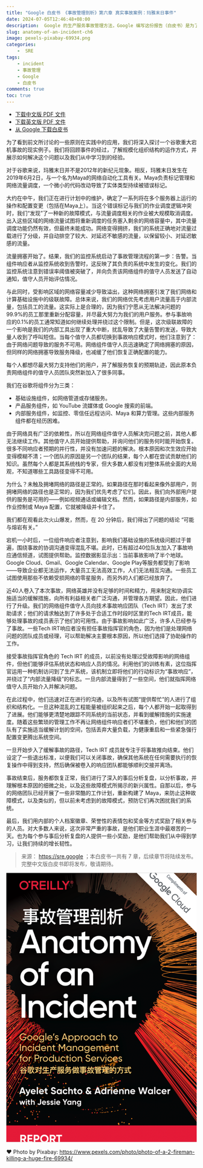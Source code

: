 ```yaml
---
title: "Google 白皮书 《事故管理剖析》第六章 真实事故案例：玛雅末日事件"
date: 2024-07-05T12:46:48+08:00
description:  Google 的生产服务事故管理方法，Google 编写这份报告（白皮书）是为了分享&总结一份：技术事故响应实践的指南。
slug: anatomy-of-an-incident-ch6
image: pexels-pixabay-69934.png
categories:
    -  SRE
tags:
    - incident
    - 事故管理
    - Google
    - 白皮书
comments: true
toc: true
---
```


* [下载中文版 PDF 文件](/wp/anatomy-of-an-incident-cn.pdf)
* [下载英文版 PDF 文件](/wp/anatomy-of-an-incident.pdf)
* [从 Google 下载白皮书](https://sre.google/resources/practices-and-processes/anatomy-of-an-incident/)


为了看到前文所讨论的一些原则在实践中的应用，我们将深入探讨一个谷歌重大宕机事故的现实例子。我们将回顾事件的经过，了解规模化组织结构的运作方式，并展示如何解决这个问题以及我们从中学习到的经验。

对于谷歌来说，玛雅末日并不是2012年的新纪元现象。相反，玛雅末日发生在2019年6月2日，与一个名为Maya的网络自动化工具有关。Maya负责标记管理和网络流量调度，一个微小的代码改动导致了实体类型持续被错误标记。

大约在中午，我们正在进行计划中的维护，确定了一系列将在多个服务器上运行的操作和配置变更（包括在Maya上）。当这个错误标记与我们的作业调度逻辑冲突时，我们“发现”了一种新的故障模式，与流量调度相关的作业被大规模取消调度。出入这些区域的网络流量试图将重新调度的任务塞入剩余的网络容量中，其中流量调度功能仍然有效，但最终未能成功。网络变得拥挤，我们的系统正确地对流量过载进行了分级，并自动排空了较大、对延迟不敏感的流量，以保留较小、对延迟敏感的流量。

流量拥塞开始了。结果，我们的监控系统启动了事故管理流程的第一步：告警。当组件响应者从监控系统收到告警时，这反映了其负责的系统中发生的变化。我们的监控系统注意到错误率阈值被突破了，并向负责该网络组件的值守人员发送了自动通知，值守人员开始评估情况。

与此同时，受影响区域的网络容量减少导致溢出，这种网络拥塞引发了我们网络和计算基础设施中的级联故障。总体来说，我们的网络优先考虑用户流量高于内部流量，包括员工的流量。这实际上是合理的，因为我们宁愿从无法解决问题的99.9%的员工那里重新分配容量，并尽最大努力为我们的用户服务。参与事故响应的0.1%的员工通常知道如何继续处理并绕过这个限制。但是，这次级联故障的一个影响是我们的内部工具出现了重大中断，扰乱导致了大量告警的发送，导致大量人收到了呼叫短信。当每个值守人员都切换到事故响应模式时，他们注意到了：由于网络问题导致的服务不可用。网络组件值守人员迅速确定了网络拥塞的原因，但同样的网络拥塞导致服务降级，也减缓了他们恢复正确配置的能力。

每个人都想尽最大努力支持他们的用户，并了解服务恢复的预期轨迹，因此原本负责网络组件的值守人员团队突然新加入了很多同事。

我们在谷歌将组件分为三类：

- 基础设施组件，如网络管道或存储服务。
- 产品服务组件，如 YouTube 流媒体或 Google 搜索的前端。
- 内部服务组件，如监控、零信任远程访问、Maya 和算力管理。这些内部服务组件都在经历困难。

由于网络具有广泛的依赖性，所以在网络组件值守人员解决完问题之前，其他人都无法继续工作。其他值守人员开始提供帮助，并询问他们的服务何时能开始恢复。很多不同响应者预期的并行性，并没有加速问题的解决。根本原因和次生效应开始变得模糊不清；一个团队的原因是另一个团队的结果，每个人都在尝试贡献他们的知识。虽然每个人都是其系统栈的专家，但大多数人都没有对整体系统全面的大局观，不知道哪些工具路径变得不可用。

为什么？未触及拥堵网络的路径是正常的。如果路径在那时看起来像外部用户，则拥堵网络的路径也是正常的，因为我们优先考虑了它们。因此，我们向外部用户提供的服务是可用的——例如视频通话或编辑文档。然而，如果路径是内部服务，如作业控制或 Maya 配置，它就被降级并卡住了。

我们都在观看此次火山爆发，然而，在 20 分钟后，我们得出了问题的结论 “可能与熔岩有关。”

宕机一小时后，一位组件响应者注意到，影响我们基础设施的系统级问题过于普遍，围绕事故的协调沟通变得混乱不堪。此时，已有超过40位队友加入了事故响应通信频道，试图提供帮助。监控数据影显示出：当前事故影响了半个地球。Google Cloud、Gmail、Google Calendar、Google Play等服务都受到了影响——导致企业都无法运作，大量员工无法高效工作，人们无法相互沟通。一些员工试图使用那些不依赖受损网络的零星服务，而另外的人们都已经放弃了。

近40人卷入了本次事故，网络英雄并没有足够的时间和精力，用来制定和协调实施适当的缓解措施，向所有利益相关者广泛沟通，并管理各方期望。因此，他们进行了升级。我们的网络组件值守人员向技术事故响应团队（Tech IRT）发出了求助请求；他们的请求触达到了许多处于合适工作时段时区里的Tech IRT成员，能够处理事故的成员表示了他们的可用性。由于事故影响如此广泛，许多人已经参与了事故。一些Tech IRT响应者没有担任事故指挥官的角色，因为他们是处理网络问题的团队成员或经理，可以帮助解决主要根本原因，所以他们选择了协助操作的工作。

接受事故指挥官角色的 Tech IRT 的成员，以前没有处理过受故障影响的网络组件，但他们能够评估系统状态和响应人员的情况。利用他们的训练有素，这位指挥官运用一种机制访问到了生产系统，该机制立即将他们的行动标识为“事故响应”，并绕过了“内部流量降级”的标志。一旦内部流量得到了一些空间，他们就指挥网络值守人员开始介入并解决问题。

在此过程中，他们迅速对正在进行的沟通，以及所有试图“提供帮忙”的人进行了组织和结构化。一旦这种混乱的工程能量被组织起来之后，每个人都开始一起取得到了进展。他们能够更清楚地跟踪不同系统的当前状态，并看到缓解措施的实施速度。随着这些繁琐的管理工作不再让网络组件响应者们不堪重负，他们和他们的团队有了实施适当缓解计划的空间，包括丢弃大量负载，为健康重启和一些紧急强行配置变更腾出系统空间。

一旦开始步入了缓解事故的路径，Tech IRT 成员就专注于将事故推向结束。他们设定了一些退出标准，以便我们可以关闭事故，确保其他系统在任何需要执行的恢复操作中得到支持，然后确保被卷入的响应团队都能够顺利交接并离场。

事故结束后，服务都恢复正常，我们进行了深入的事后分析复盘，以分析事故，并理解根本原因的细微之处，以及这些故障模式所揭示的新兴属性。自那以后，参与的网络团队已经开展了一些非常酷的工作计划，重新构建了 Maya，来防止这种故障模式，以及类似的，但以前未考虑到的故障模式，预防它们再次困扰我们的系统。

最后，我们用内部的个人档案徽章、荣誉性的表情包和奖金等方式奖励了相关参与的人员。对大多数人来说，这次非常严重的事故，是他们职业生涯中最艰苦的一天。也为每个参与事后分析复盘的人提供一些小奖励，是他们帮助我们从中得到学习，让我们持续的增长韧性。

> 来源： <https://sre.google> ；本白皮书一共有 7 章，后续章节将陆续发布。完整中文版白皮书即将发布，敬请期待。

![cover](/img/anatomy-of-an-incident.png)

❤️ Photo by Pixabay: <https://www.pexels.com/photo/photo-of-a-2-fireman-killing-a-huge-fire-69934/>
